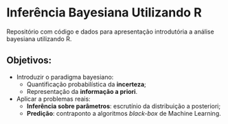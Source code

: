 # Inferência Bayesiana Utilizando R

Repositório com código e dados para apresentação introdutória a análise bayesiana utilizando R.

## Objetivos:

* Introduzir o paradigma bayesiano:
    - Quantificação probabilística da __incerteza__;
    - Representação da __informação a priori__.
* Aplicar a problemas reais:
    - __Inferência sobre parâmetros__: escrutínio da distribuição a posteriori;
    - __Predição__: contraponto a algoritmos _black-box_ de Machine Learning.
